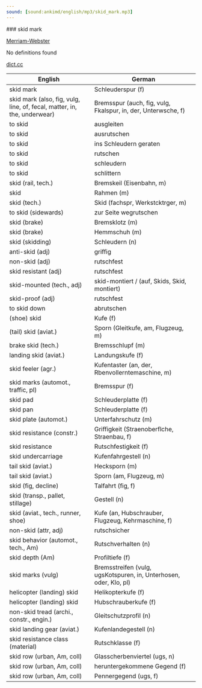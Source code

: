 ```yaml
---
sound: [sound:ankimd/english/mp3/skid_mark.mp3]
---
```


\### skid mark

[Merriam-Webster](https://www.merriam-webster.com/dictionary/skid+mark)

No definitions found

[dict.cc](https://www.dict.cc/skid+mark)

| English        | German       |
| -------------- | ------------ |
| skid mark | Schleuderspur (f) |
| skid mark (also, fig, vulg, line, of, fecal, matter, in, the, underwear) | Bremsspur (auch, fig, vulg, Fkalspur, in, der, Unterwsche, f) |
| to skid | ausgleiten |
| to skid | ausrutschen |
| to skid | ins Schleudern geraten |
| to skid | rutschen |
| to skid | schleudern |
| to skid | schlittern |
| skid (rail, tech.) | Bremskeil (Eisenbahn, m) |
| skid | Rahmen (m) |
| skid (tech.) | Skid (fachspr, Werkstcktrger, m) |
| to skid (sidewards) | zur Seite wegrutschen |
| skid (brake) | Bremsklotz (m) |
| skid (brake) | Hemmschuh (m) |
| skid (skidding) | Schleudern (n) |
| anti-skid (adj) | griffig |
| non-skid (adj) | rutschfest |
| skid resistant (adj) | rutschfest |
| skid-mounted (tech., adj) | skid-montiert / (auf, Skids, Skid, montiert) |
| skid-proof (adj) | rutschfest |
| to skid down | abrutschen |
| (shoe) skid | Kufe (f) |
| (tail) skid (aviat.) | Sporn (Gleitkufe, am, Flugzeug, m) |
| brake skid (tech.) | Bremsschlupf (m) |
| landing skid (aviat.) | Landungskufe (f) |
| skid feeler (agr.) | Kufentaster (an, der, Rbenvollerntemaschine, m) |
| skid marks (automot., traffic, pl) | Bremsspur (f) |
| skid pad | Schleuderplatte (f) |
| skid pan | Schleuderplatte (f) |
| skid plate (automot.) | Unterfahrschutz (m) |
| skid resistance (constr.) | Griffigkeit (Straenoberflche, Straenbau, f) |
| skid resistance | Rutschfestigkeit (f) |
| skid undercarriage | Kufenfahrgestell (n) |
| tail skid (aviat.) | Hecksporn (m) |
| tail skid (aviat.) | Sporn (am, Flugzeug, m) |
| skid (fig, decline) | Talfahrt (fig, f) |
| skid (transp., pallet, stillage) | Gestell (n) |
| skid (aviat., tech., runner, shoe) | Kufe (an, Hubschrauber, Flugzeug, Kehrmaschine, f) |
| non-skid (attr, adj) | rutschsicher |
| skid behavior (automot., tech., Am) | Rutschverhalten (n) |
| skid depth (Am) | Profiltiefe (f) |
| skid marks (vulg) | Bremsstreifen (vulg, ugsKotspuren, in, Unterhosen, oder, Klo, pl) |
| helicopter (landing) skid | Helikopterkufe (f) |
| helicopter (landing) skid | Hubschrauberkufe (f) |
| non-skid tread (archi., constr., engin.) | Gleitschutzprofil (n) |
| skid landing gear (aviat.) | Kufenlandegestell (n) |
| skid resistance class (material) | Rutschklasse (f) |
| skid row (urban, Am, coll) | Glasscherbenviertel (ugs, n) |
| skid row (urban, Am, coll) | heruntergekommene Gegend (f) |
| skid row (urban, Am, coll) | Pennergegend (ugs, f) |
